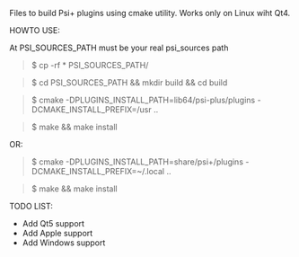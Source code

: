 Files to build Psi+ plugins using cmake utility.
Works only on Linux wiht Qt4.

HOWTO USE:

At PSI_SOURCES_PATH must be your real psi_sources path

> $ cp -rf * PSI_SOURCES_PATH/

> $ cd PSI_SOURCES_PATH && mkdir build && cd build

> $ cmake -DPLUGINS_INSTALL_PATH=lib64/psi-plus/plugins -DCMAKE_INSTALL_PREFIX=/usr ..

> $ make && make install


OR:

> $ cmake -DPLUGINS_INSTALL_PATH=share/psi+/plugins -DCMAKE_INSTALL_PREFIX=~/.local ..

> $ make && make install


TODO LIST:
- Add Qt5 support
- Add Apple support
- Add Windows support
